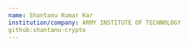 ```yaml
---
name: Shantanu Kumar Kar
institution/company: ARMY INSTITUTE OF TECHNOLOGY
github:shantanu-crypto
---
```

